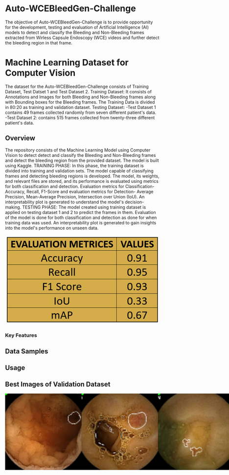 # Auto-WCEBleedGen-Challenge
The objective of Auto-WCEBleedGen-Challenge is to provide opportunity for the development, testing and evaluation of Artificial Intelligence (AI) models to detect and classify the Bleeding and Non-Bleeding frames extracted from Wirless Capsule Endoscopy (WCE) videos and further detect the bleeding region in that frame.

# Machine Learning Dataset for Computer Vision
The dataset for the Auto-WCEBleedGen-Challenge consists of Training Dataset, Test Datset 1 and Test Dataset 2.
Training Dataset: It consists of Annotations and Images for both Bleeding and Non-Bleeding frames along with Bounding boxes for the Bleeding frames. The Training Data is divided in 80:20 as training and validation dataset.
Testing Dataset: -Test Dataset 1 contains 49 frames collected randomly from seven different patient's data.
                 -Test Dataset 2: contains 515 frames collected from twenty-three different patient's data. 
                 
## Overview
The repository consists of the Machine Learning Model using Computer Vision to detect detect and classify the Bleeding and Non-Bleeding frames and detect the bleeding region from the provided dataset. The model is built using Kaggle. 
TRAINING PHASE: In this phase, the training dataset is divided into training and validation sets. The model capable of classifying frames and detecting bleeding regions is developed. The model, its weights, and relevant files are stored, and its performance is evaluated using metrics for both classification and detection. Evaluation metrics for Classification- Accuracy, Recall, F1-Score and evaluation metrics for Detection- Average Precision, Mean-Average Precision, Intersection over Union (IoU). An interpretability plot is generated to understand the model's decision-making.
TESTING PHASE: The model created using training dataset is applied on testing dataset 1 and 2 to predict the frames in them. Evaluation of the model is done for both classification and detection as done for when training data was used. An interpretability plot is generated to gain insights into the model's performance on unseen data. 

![page](https://github.com/jainriya9/WCEBleedGen-Challenge/blob/e3960ed9672b089682ebfdd390510a6e07e1323d/Evaluation_Metrices.png)

### Key Features

 

## Data Samples



## Usage

## Best Images of Validation Dataset

<div style="display: flex; justify-content: space-between;">
  <img src="https://github.com/jainriya9/WCEBleedGen-Challenge/blob/fc8e176e7457c1e8709d029ca8ad21775aee4286/images/A0000.png" alt="Image 1" width="250" height="250">
  <img src="https://github.com/jainriya9/WCEBleedGen-Challenge/blob/fc8e176e7457c1e8709d029ca8ad21775aee4286/images/A0003.png" alt="Image 1" width="250" height="250">
  <img src="https://github.com/jainriya9/WCEBleedGen-Challenge/blob/fc8e176e7457c1e8709d029ca8ad21775aee4286/images/A0005.png" alt="Image 1" width="250" height="250">
  <img src="https://github.com/jainriya9/WCEBleedGen-Challenge/blob/fc8e176e7457c1e8709d029ca8ad21775aee4286/images/A0008.png" alt="Image 1" width="250" height="250">
  <img src="https://github.com/jainriya9/WCEBleedGen-Challenge/blob/fc8e176e7457c1e8709d029ca8ad21775aee4286/images/A0009.png" alt="Image 1" width="250" height="250">
  <img src="https://github.com/jainriya9/WCEBleedGen-Challenge/blob/fc8e176e7457c1e8709d029ca8ad21775aee4286/images/A0025.png" alt="Image 1" width="250" height="250">
  <img src="https://github.com/jainriya9/WCEBleedGen-Challenge/blob/fc8e176e7457c1e8709d029ca8ad21775aee4286/images/A0030.png" alt="Image 1" width="250" height="250">
  <img src="https://github.com/jainriya9/WCEBleedGen-Challenge/blob/fc8e176e7457c1e8709d029ca8ad21775aee4286/images/A0046.png" alt="Image 1" width="250" height="250">
  <img src="https://github.com/jainriya9/WCEBleedGen-Challenge/blob/fc8e176e7457c1e8709d029ca8ad21775aee4286/images/A0049.png" alt="Image 1" width="250" height="250">
  <img src="https://github.com/jainriya9/WCEBleedGen-Challenge/blob/10c5a3925b15fd9e97dde0f7be76d35778034269/images/bbox_A0001.png" alt="Image 1" width="250" height="250">




## Best Images of Test Dataset and Test Dataset 2

<div style="display: flex; justify-content: space-between;">
  <img src="https://github.com/jainriya9/WCEBleedGen-Challenge/blob/cdd2b511710bdb31a26344401918343677a88493/BestImages/best1.png" alt="Image 1" width="250" height="250">
  <img src="https://github.com/jainriya9/WCEBleedGen-Challenge/blob/4f7b27dde47fea2857a3d48ecce38ce6d8ffab2b/BestImages/best2.png" alt="Image 2" width="250" height="250">
  <img src="https://github.com/jainriya9/WCEBleedGen-Challenge/blob/50f381eb0d5a1a384be78ae8f05fbd13217955ad/BestImages/best3.png" alt="Image 2" width="250" height="250">
  <img src="https://github.com/jainriya9/WCEBleedGen-Challenge/blob/a6c5bb69d162307edc3d5c4d7bc3174fe8b4a54a/BestImages/best4.png" alt="Image 2" width="250" height="250">
  <img src="https://github.com/jainriya9/WCEBleedGen-Challenge/blob/8ebb9084c03f8edf925473cf3871cdcd41e414a2/BestImages/best5.png" alt="Image 2" width="250" height="250">
  <img src="https://github.com/jainriya9/WCEBleedGen-Challenge/blob/700733a4b1a6943c04be78a9a014b3b1a85c282c/images/bbox_A0010.png" alt="Image 2" width="250" height="250">
  <img src="https://github.com/jainriya9/WCEBleedGen-Challenge/blob/2805010036cf42f8b9acff53e9ae2b859365d12e/images/bbox_A0047.png" alt="Image 2" width="250" height="250">
  <img src="https://github.com/jainriya9/WCEBleedGen-Challenge/blob/fecc6b9600de863e0028bd62bc59d305aafbfb11/images/bbox_A0016.png" alt="Image 2" width="250" height="250">
  <img src="https://github.com/jainriya9/WCEBleedGen-Challenge/blob/2de25a2453d920603a6311e6168105c4ac6ccb92/images/bbox_A0031.png" alt="Image 2" width="250" height="250">
  <img src="https://github.com/jainriya9/WCEBleedGen-Challenge/blob/ffc8e2ab673b852bb45ac75ac6197f3d6e4d665e/images/bbox_A0042.png" alt="Image 2" width="250" height="250">
  
</div>

## Excel sheet

![page](https://github.com/jainriya9/WCEBleedGen-Challenge/blob/35a8dc144b49e435ccba2ba8e045af2a8a3696dc/excelimg.png)



## Model Evaluation








